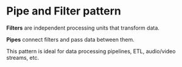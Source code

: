 # Pipe and Filter pattern

**Filters** are independent processing units that transform data.

**Pipes** connect filters and pass data between them.

This pattern is ideal for data processing pipelines, ETL, audio/video streams, etc.

